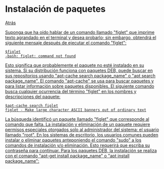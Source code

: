 # Instalación de paquetes
<p><a href=../README.md>Atrás</a</p>
  
  <p>Suponga que ha oído hablar de un comando llamado "figlet" que imprime texto agrandado en el terminal y desea probarlo; sin embargo, obtendrá el siguiente mensaje después de ejecutar el comando "figlet":</p>
  
  ```
  $figlet
  -bash: figlet: command not found
  ```

  <p>Esto significa que probablemente el paquete no esté instalado en su sistema. Si su distribución funciona con paquetes DEB, puede buscar en sus repositorios usando "apt-cache search package_name" o "apt search package_name". El comando "apt-cache" se usa para buscar paquetes y para listar información sobre paquetes disponibles. El siguiente comando busca cualquier ocurrencia del término "figlet" en los nombres y descripciones del paquete:</p>
  
  ```
  $apt-cache search figlet
  figlet - Make large character ASCII banners out of ordinary text
  ```
  <p>La búsqueda identificó un paquete llamado "figlet" que corresponde al comando que falta. La instalación y eliminación de un paquete requiere permisos especiales otorgados solo al administrador del sistema: el usuario llamado "root". En los sistemas de escritorio, los usuarios comunes pueden instalar o eliminar paquetes anteponiendo el comando "sudo" a los comandos de instalación y/o eliminación. Esto requerirá que escriba su contraseña para continuar. Para los paquetes DEB, la instalación se realiza con el comando "apt-get install package_name" o "apt install package_name":</p>
